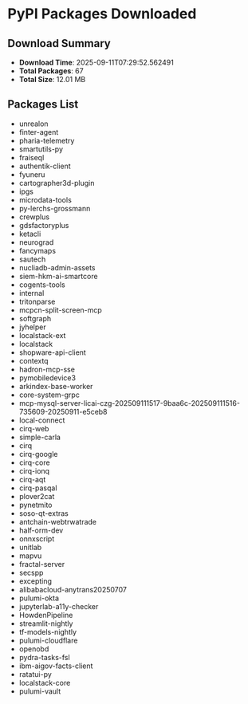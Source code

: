 # PyPI Packages Downloaded

## Download Summary
- **Download Time**: 2025-09-11T07:29:52.562491
- **Total Packages**: 67
- **Total Size**: 12.01 MB

## Packages List
- unrealon
- finter-agent
- pharia-telemetry
- smartutils-py
- fraiseql
- authentik-client
- fyuneru
- cartographer3d-plugin
- ipgs
- microdata-tools
- py-lerchs-grossmann
- crewplus
- gdsfactoryplus
- ketacli
- neurograd
- fancymaps
- sautech
- nucliadb-admin-assets
- siem-hkm-ai-smartcore
- cogents-tools
- internal
- tritonparse
- mcpcn-split-screen-mcp
- softgraph
- jyhelper
- localstack-ext
- localstack
- shopware-api-client
- contextq
- hadron-mcp-sse
- pymobiledevice3
- arkindex-base-worker
- core-system-grpc
- mcp-mysql-server-licai-czg-202509111517-9baa6c-202509111516-735609-20250911-e5ceb8
- local-connect
- cirq-web
- simple-carla
- cirq
- cirq-google
- cirq-core
- cirq-ionq
- cirq-aqt
- cirq-pasqal
- plover2cat
- pynetmito
- soso-qt-extras
- antchain-webtrwatrade
- half-orm-dev
- onnxscript
- unitlab
- mapvu
- fractal-server
- secspp
- excepting
- alibabacloud-anytrans20250707
- pulumi-okta
- jupyterlab-a11y-checker
- HowdenPipeline
- streamlit-nightly
- tf-models-nightly
- pulumi-cloudflare
- openobd
- pydra-tasks-fsl
- ibm-aigov-facts-client
- ratatui-py
- localstack-core
- pulumi-vault
